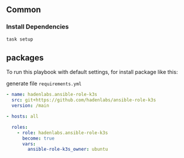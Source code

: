 <!-- Space: Projects -->
<!-- Parent: AnsibleRoleK3s -->
<!-- Title: Examples AnsibleRoleK3s -->
<!-- Label: Examples -->
<!-- Include: ./../disclaimer.md -->
<!-- Include: ac:toc -->

## Common

### Install Dependencies

```bash
task setup
```

## packages

To run this playbook with default settings, for install package like this:

generate file `requirements.yml`

```yaml
- name: hadenlabs.ansible-role-k3s
  src: git+https://github.com/hadenlabs/ansible-role-k3s
  version: /main
```

```yaml
- hosts: all

  roles:
    - role: hadenlabs.ansible-role-k3s
      become: true
      vars:
        ansible-role-k3s_owner: ubuntu
```
